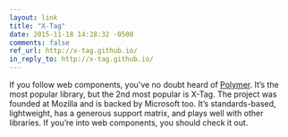 ```yaml
---
layout: link
title: "X-Tag"
date: 2015-11-18 14:28:32 -0500
comments: false
ref_url: http://x-tag.github.io/
in_reply_to: http://x-tag.github.io/
---
```


If you follow web components, you’ve no doubt heard of [Polymer](http://polymer-project.org/). It’s the most popular library, but the 2nd most popular is X-Tag. The project was founded at Mozilla and is backed by Microsoft too. It’s standards-based, lightweight, has a generous support matrix, and plays well with other libraries. If you’re into web components, you should check it out.